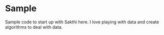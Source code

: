 # Sample
Sample code to start up with
Sakthi here. I love playing with data and create algorithms to deal with data.
